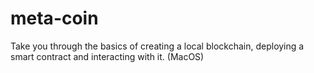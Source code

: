 # meta-coin
Take you through the basics of creating a local blockchain, deploying a smart contract and interacting with it. (MacOS)

